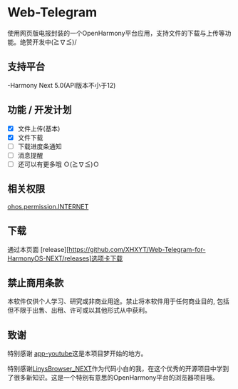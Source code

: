 # Web-Telegram
使用网页版电报封装的一个OpenHarmony平台应用，支持文件的下载与上传等功能。绝赞开发中(≧∇≦)/

## 支持平台

-Harmony Next 5.0(API版本不小于12)

## 功能 / 开发计划

- [x] 文件上传(基本)
- [x] 文件下载
- [ ] 下载进度条通知
- [ ] 消息提醒
- [ ] 还可以有更多哦 Ｏ(≧∇≦)Ｏ

## 相关权限

[ohos.permission.INTERNET](https://gitee.com/openharmony/docs/blob/master/zh-cn/application-dev/security/permission-list.md#ohospermissioninternet)

## 下载

通过本页面 [release][https://github.com/XHXYT/Web-Telegram-for-HarmonyOS-NEXT/releases]选项卡下载

## 禁止商用条款

本软件仅供个人学习、研究或非商业用途。禁止将本软件用于任何商业目的, 包括但不限于出售、出租、许可或以其他形式从中获利。

## 致谢

特别感谢 [app-youtube](https://github.com/eclipse-oniro4openharmony/app-youtube)这是本项目梦开始的地方。

特别感谢[LinysBrowser_NEXT](https://github.com/awaLiny2333/LinysBrowser_NEXT)作为代码小白的我，在这个优秀的开源项目中学到了很多新知识。这是一个特别有意思的OpenHarmony平台的浏览器项目哦。





